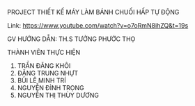 PROJECT THIẾT KẾ MÁY LÀM BÁNH CHUỐI HẤP TỰ ĐỘNG

Link: https://www.youtube.com/watch?v=o7oRmN8ihZQ&t=19s

GV HƯỚNG DẪN: TH.S TƯỞNG PHƯỚC THỌ

THÀNH VIÊN THỰC HIỆN
1. TRẦN ĐĂNG KHÔI
2. ĐẶNG TRUNG NHỰT
3. BÙI LÊ MINH TRÍ
4. NGUYỄN ĐÌNH TRỌNG
5. NGUYỄN THỊ THÙY DƯƠNG
